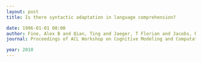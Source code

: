 ```yaml
---
layout: post
title: Is there syntactic adaptation in language comprehension?

date: 1996-01-01 00:00
author: Fine, Alex B and Qian, Ting and Jaeger, T Florian and Jacobs, Robert a
journal: Proceedings of ACL Workshop on Cognitive Modeling and Computational Linguistics

year: 2010
---
```



